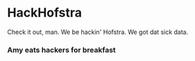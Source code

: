 # HackHofstra #

Check it out, man. We be hackin' Hofstra. We got dat sick data.

### Amy eats hackers for breakfast ###
